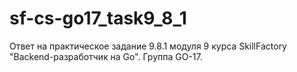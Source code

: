 # sf-cs-go17_task9_8_1
Ответ на практическое задание 9.8.1 модуля 9 курса SkillFactory "Backend-разработчик на Go". Группа GO-17.
